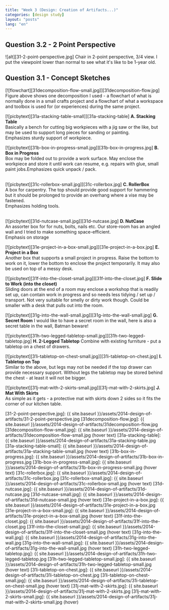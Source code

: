 ```yaml
---
title: "Week 3 (Design: Creation of Artifacts...)"
categories: [design study]
layout: "posts"
lang: "en"
---
```


## Question 3.2 - 2 Point Perspective


![alt][31-2-point-perspective.jpg]
Chair in 2-point perspective, 3/4 view. I put the viewpoint lower than normal to see what it's like to be 1-year old.


## Question 3.1 - Concept Sketches

[![flowchart][31decomposition-flow-small.jpg]][31decomposition-flow.jpg]
Figure above shows one decomposition I used - a flowchart of what is normally done in a small crafts project and a flowchart of what a workspace and toolbox is used for (or experiences) during the same project.
<br style="clear:both" />

[![picbytext][31a-stacking-table-small]][31a-stacking-table]
**A. Stacking Table**  
Basically a bench for cutting big workpieces with a jig saw or the like, but may be used to support long pieces for sanding or painting.  
Emphasizes sturdy support of workpiece.
<br style="clear:both" />

[![picbytext][31b-box-in-progress-small.jpg]][31b-box-in-progress.jpg]
**B. Box in Progress**  
Box may be folded out to provide a work surface. May enclose the workpiece and store it until work can resume, e.g. repairs with glue, small paint jobs.Emphasizes quick unpack / pack.  
<br style="clear:both" />

[![picbytext][31c-rollerbox-small.jpg]][31c-rollerbox.jpg]
**C. RollerBox**  
A box for carpentry. The top should provide good support for hammering but it should be prolonged to provide an overhang where a vise may be fastened.  
Emphasizes holding tools.  
<br style="clear:both" />

[![picbytext][31d-nutcase-small.jpg]][31d-nutcase.jpg]
**D. NutCase**  
An assorter box for for nuts, bolts, nails etc. Our store-room has an angled wall and I tried to make something space-efficient.  
Emphasis on storage
<br style="clear:both" />

[![picbytext][31e-project-in-a-box-small.jpg]][31e-project-in-a-box.jpg]
**E. Project in a Box**  
Another box that supports a small project in progress. Raise the bottom to work on it, lower the bottom to enclose the project temporarily. It may also be used on top of a messy desk.
<br style="clear:both" />

[![picbytext][31f-into-the-closet-small.jpg]][31f-into-the-closet.jpg]
**F. Slide to Work (into the closet)**  
Sliding doors at the end of a room may enclose a workshop that is readily set up, can contain work in progress and so needs less tidying / set up / transport. Not very suitable for smelly or dirty work though.
Could be smaller with a desk that pulls out into the room.
<br style="clear:both" />

[![picbytext][31g-into-the-wall-small.jpg]][31g-into-the-wall-small.jpg]
**G. Secret Room**
I would like to have a secret room in the wall, here is also a secret table in the wall, Batman beware!
<br style="clear:both" />

[![picbytext][31h-two-legged-tabletop-small.jpg]][31h-two-legged-tabletop.jpg] 
**H. 2-Legged Tabletop** 
Combine with existing furniture - put a tabletop on a chest of drawers.
<br style="clear:both" />

[![picbytext][31i-tabletop-on-chest-small.jpg]][31i-tabletop-on-chest.jpg]
**I. Tabletop on Top**  
Similar to the above, but legs may not be needed if the top drawer can provide necessary support. Without legs the tabletop may be stored behind the chest - at least it will not be bigger.
<br style="clear:both" />

[![picbytext][31j-mat-with-2-skirts-small.jpg]][31j-mat-with-2-skirts.jpg]
**J. Mat With Skirts**  
As simple as it gets - a protective mat with skirts down 2 sides so it fits the corner of our kitchen table.
<br style="clear:both" />



  [31-2-point-perspective.jpg]: {{ site.baseurl }}/assets/2014-design-of-artifacts/31-2-point-perspective.jpg
  [31decomposition-flow.jpg]: {{ site.baseurl }}/assets/2014-design-of-artifacts/31decomposition-flow.jpg
  [31decomposition-flow-small.jpg]: {{ site.baseurl }}/assets/2014-design-of-artifacts/31decomposition-flow-small.jpg (hover text)
  [31a-stacking-table]: {{ site.baseurl }}/assets/2014-design-of-artifacts/31a-stacking-table.jpg
  [31a-stacking-table-small]: {{ site.baseurl }}/assets/2014-design-of-artifacts/31a-stacking-table-small.jpg (hover text)
  [31b-box-in-progress.jpg]: {{ site.baseurl }}/assets/2014-design-of-artifacts/31b-box-in-progress.jpg
  [31b-box-in-progress-small.jpg]: {{ site.baseurl }}/assets/2014-design-of-artifacts/31b-box-in-progress-small.jpg (hover text)
  [31c-rollerbox.jpg]: {{ site.baseurl }}/assets/2014-design-of-artifacts/31c-rollerbox.jpg
  [31c-rollerbox-small.jpg]: {{ site.baseurl }}/assets/2014-design-of-artifacts/31c-rollerbox-small.jpg (hover text)
  [31d-nutcase.jpg]: {{ site.baseurl }}/assets/2014-design-of-artifacts/31d-nutcase.jpg
  [31d-nutcase-small.jpg]: {{ site.baseurl }}/assets/2014-design-of-artifacts/31d-nutcase-small.jpg (hover text)
  [31e-project-in-a-box.jpg]: {{ site.baseurl }}/assets/2014-design-of-artifacts/31e-project-in-a-box.jpg
  [31e-project-in-a-box-small.jpg]: {{ site.baseurl }}/assets/2014-design-of-artifacts/31e-project-in-a-box-small.jpg (hover text)
  [31f-into-the-closet.jpg]: {{ site.baseurl }}/assets/2014-design-of-artifacts/31f-into-the-closet.jpg
  [31f-into-the-closet-small.jpg]: {{ site.baseurl }}/assets/2014-design-of-artifacts/31f-into-the-closet-small.jpg (hover text)
  [31g-into-the-wall.jpg]: {{ site.baseurl }}/assets/2014-design-of-artifacts/31g-into-the-wall.jpg
  [31g-into-the-wall-small.jpg]: {{ site.baseurl }}/assets/2014-design-of-artifacts/31g-into-the-wall-small.jpg (hover text)
  [31h-two-legged-tabletop.jpg]: {{ site.baseurl }}/assets/2014-design-of-artifacts/31h-two-legged-tabletop.jpg
  [31h-two-legged-tabletop-small.jpg]: {{ site.baseurl }}/assets/2014-design-of-artifacts/31h-two-legged-tabletop-small.jpg (hover text)
  [31i-tabletop-on-chest.jpg]: {{ site.baseurl }}/assets/2014-design-of-artifacts/31i-tabletop-on-chest.jpg
  [31i-tabletop-on-chest-small.jpg]: {{ site.baseurl }}/assets/2014-design-of-artifacts/31i-tabletop-on-chest-small.jpg (hover text)
  [31j-mat-with-2-skirts.jpg]: {{ site.baseurl }}/assets/2014-design-of-artifacts/31j-mat-with-2-skirts.jpg
  [31j-mat-with-2-skirts-small.jpg]: {{ site.baseurl }}/assets/2014-design-of-artifacts/31j-mat-with-2-skirts-small.jpg (hover)


